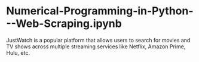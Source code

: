 # Numerical-Programming-in-Python---Web-Scraping.ipynb
JustWatch is a popular platform that allows users to search for movies and TV shows across multiple streaming services like Netflix, Amazon Prime, Hulu, etc.
